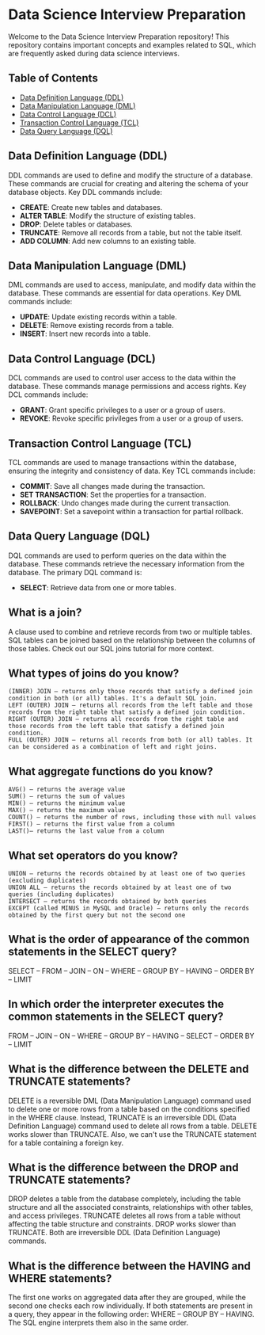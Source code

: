 # Data Science Interview Preparation

Welcome to the Data Science Interview Preparation repository! This repository contains important concepts and examples related to SQL, which are frequently asked during data science interviews. 

## Table of Contents

- [Data Definition Language (DDL)](#data-definition-language-ddl)
- [Data Manipulation Language (DML)](#data-manipulation-language-dml)
- [Data Control Language (DCL)](#data-control-language-dcl)
- [Transaction Control Language (TCL)](#transaction-control-language-tcl)
- [Data Query Language (DQL)](#data-query-language-dql)

## Data Definition Language (DDL)

DDL commands are used to define and modify the structure of a database. These commands are crucial for creating and altering the schema of your database objects. Key DDL commands include:

- **CREATE**: Create new tables and databases.
- **ALTER TABLE**: Modify the structure of existing tables.
- **DROP**: Delete tables or databases.
- **TRUNCATE**: Remove all records from a table, but not the table itself.
- **ADD COLUMN**: Add new columns to an existing table.

## Data Manipulation Language (DML)

DML commands are used to access, manipulate, and modify data within the database. These commands are essential for data operations. Key DML commands include:

- **UPDATE**: Update existing records within a table.
- **DELETE**: Remove existing records from a table.
- **INSERT**: Insert new records into a table.

## Data Control Language (DCL)

DCL commands are used to control user access to the data within the database. These commands manage permissions and access rights. Key DCL commands include:

- **GRANT**: Grant specific privileges to a user or a group of users.
- **REVOKE**: Revoke specific privileges from a user or a group of users.

## Transaction Control Language (TCL)

TCL commands are used to manage transactions within the database, ensuring the integrity and consistency of data. Key TCL commands include:

- **COMMIT**: Save all changes made during the transaction.
- **SET TRANSACTION**: Set the properties for a transaction.
- **ROLLBACK**: Undo changes made during the current transaction.
- **SAVEPOINT**: Set a savepoint within a transaction for partial rollback.

## Data Query Language (DQL)

DQL commands are used to perform queries on the data within the database. These commands retrieve the necessary information from the database. The primary DQL command is:

- **SELECT**: Retrieve data from one or more tables.

## What is a join?

A clause used to combine and retrieve records from two or multiple tables. SQL tables can be joined based on the relationship between the columns of those tables. Check out our SQL joins tutorial for more context.


## What types of joins do you know?

    (INNER) JOIN – returns only those records that satisfy a defined join condition in both (or all) tables. It's a default SQL join.
    LEFT (OUTER) JOIN – returns all records from the left table and those records from the right table that satisfy a defined join condition.
    RIGHT (OUTER) JOIN – returns all records from the right table and those records from the left table that satisfy a defined join condition.
    FULL (OUTER) JOIN – returns all records from both (or all) tables. It can be considered as a combination of left and right joins.

## What aggregate functions do you know?

    AVG() – returns the average value
    SUM() – returns the sum of values
    MIN() – returns the minimum value
    MAX() – returns the maximum value
    COUNT() – returns the number of rows, including those with null values
    FIRST() – returns the first value from a column
    LAST()– returns the last value from a column


## What set operators do you know?

    UNION – returns the records obtained by at least one of two queries (excluding duplicates)
    UNION ALL – returns the records obtained by at least one of two queries (including duplicates)
    INTERSECT – returns the records obtained by both queries
    EXCEPT (called MINUS in MySQL and Oracle) – returns only the records obtained by the first query but not the second one
## What is the order of appearance of the common statements in the SELECT query?

SELECT – FROM – JOIN – ON – WHERE – GROUP BY – HAVING – ORDER BY – LIMIT


## In which order the interpreter executes the common statements in the SELECT query?

FROM – JOIN – ON – WHERE – GROUP BY – HAVING – SELECT – ORDER BY – LIMIT




##  What is the difference between the DELETE and TRUNCATE statements?

DELETE is a reversible DML (Data Manipulation Language) command used to delete one or more rows from a table based on the conditions specified in the WHERE clause. Instead, TRUNCATE is an irreversible DDL (Data Definition Language) command used to delete all rows from a table. DELETE works slower than TRUNCATE. Also, we can't use the TRUNCATE statement for a table containing a foreign key.

## What is the difference between the DROP and TRUNCATE statements?

DROP deletes a table from the database completely, including the table structure and all the associated constraints, relationships with other tables, and access privileges. TRUNCATE deletes all rows from a table without affecting the table structure and constraints. DROP works slower than TRUNCATE. Both are irreversible DDL (Data Definition Language) commands.

## What is the difference between the HAVING and WHERE statements?

The first one works on aggregated data after they are grouped, while the second one checks each row individually. If both statements are present in a query, they appear in the following order: WHERE – GROUP BY – HAVING. The SQL engine interprets them also in the same order.

